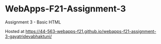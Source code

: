 # WebApps-F21-Assignment-3
Assignment 3 - Basic HTML

Hosted at <https://44-563-webapps-f21.github.io/webapps-f21-assignment-3-gayatridevabhaktuni/>